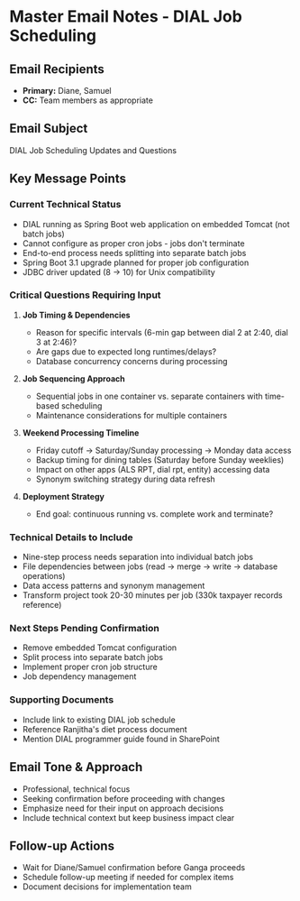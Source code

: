 # Master Email Notes - DIAL Job Scheduling

## Email Recipients
- **Primary:** Diane, Samuel
- **CC:** Team members as appropriate

## Email Subject
DIAL Job Scheduling Updates and Questions

## Key Message Points

### Current Technical Status
- DIAL running as Spring Boot web application on embedded Tomcat (not batch jobs)
- Cannot configure as proper cron jobs - jobs don't terminate
- End-to-end process needs splitting into separate batch jobs
- Spring Boot 3.1 upgrade planned for proper job configuration
- JDBC driver updated (8 → 10) for Unix compatibility

### Critical Questions Requiring Input

1. **Job Timing & Dependencies**
   - Reason for specific intervals (6-min gap between dial 2 at 2:40, dial 3 at 2:46)?
   - Are gaps due to expected long runtimes/delays?
   - Database concurrency concerns during processing

2. **Job Sequencing Approach**
   - Sequential jobs in one container vs. separate containers with time-based scheduling
   - Maintenance considerations for multiple containers

3. **Weekend Processing Timeline**
   - Friday cutoff → Saturday/Sunday processing → Monday data access
   - Backup timing for dining tables (Saturday before Sunday weeklies)
   - Impact on other apps (ALS RPT, dial rpt, entity) accessing data
   - Synonym switching strategy during data refresh

4. **Deployment Strategy**
   - End goal: continuous running vs. complete work and terminate?

### Technical Details to Include
- Nine-step process needs separation into individual batch jobs
- File dependencies between jobs (read → merge → write → database operations)
- Data access patterns and synonym management
- Transform project took 20-30 minutes per job (330k taxpayer records reference)

### Next Steps Pending Confirmation
- Remove embedded Tomcat configuration
- Split process into separate batch jobs
- Implement proper cron job structure
- Job dependency management

### Supporting Documents
- Include link to existing DIAL job schedule
- Reference Ranjitha's diet process document
- Mention DIAL programmer guide found in SharePoint

## Email Tone & Approach
- Professional, technical focus
- Seeking confirmation before proceeding with changes
- Emphasize need for their input on approach decisions
- Include technical context but keep business impact clear

## Follow-up Actions
- Wait for Diane/Samuel confirmation before Ganga proceeds
- Schedule follow-up meeting if needed for complex items
- Document decisions for implementation team
